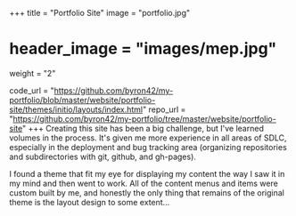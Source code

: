 +++
title = "Portfolio Site"
image = "portfolio.jpg"
# header_image = "images/mep.jpg"
weight = "2"

code_url = "https://github.com/byron42/my-portfolio/blob/master/website/portfolio-site/themes/initio/layouts/index.html"
repo_url = "https://github.com/byron42/my-portfolio/tree/master/website/portfolio-site"
+++
Creating this site has been a big challenge, but I've learned volumes in the process.  It's given me more experience in all areas of SDLC, especially in the deployment and bug tracking area (organizing repositories and subdirectories with git, github, and gh-pages).

I found a theme that fit my eye for displaying my content the way I saw it in my mind and then went to work.  All of the content menus and items were custom built by me, and honestly the only thing that remains of the original theme is the layout design to some extent...